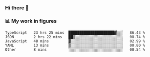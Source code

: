 ### Hi there 👋

### 📊 My work in figures

<!--START_SECTION:waka-->
```text
TypeScript   23 hrs 25 mins  █████████████████████▓░░░   86.43 % 
JSON         2 hrs 22 mins   ██▒░░░░░░░░░░░░░░░░░░░░░░   08.74 % 
JavaScript   48 mins         ▓░░░░░░░░░░░░░░░░░░░░░░░░   02.99 % 
YAML         13 mins         ▒░░░░░░░░░░░░░░░░░░░░░░░░   00.80 % 
Other        8 mins          ░░░░░░░░░░░░░░░░░░░░░░░░░   00.54 % 
```
<!--END_SECTION:waka-->
